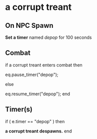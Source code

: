 # a corrupt treant
## On NPC Spawn

**Set a timer** named *depop* for 100 seconds
## Combat

if  a corrupt treant enters combat  then


eq.pause_timer("depop");

else


eq.resume_timer("depop");
end

## Timer(s)

if ( e.timer == "depop" ) then


**a corrupt treant despawns.**
end
